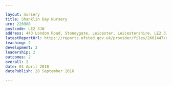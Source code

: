 ```yaml
---

layout: nursery
title: Shanklin Day Nursery
urn: 226988
postcode: LE2 3JW
address: 443 London Road, Stoneygate, Leicester, Leicestershire, LE2 3JW
latestReportUrl: https://reports.ofsted.gov.uk/provider/files/2601447/urn/226988.pdf
teaching: 2
development: 2
leadership: 2
outcomes: 2
overall: 2
date: 01 April 2018 
datePublish: 28 September 2016

---
```


